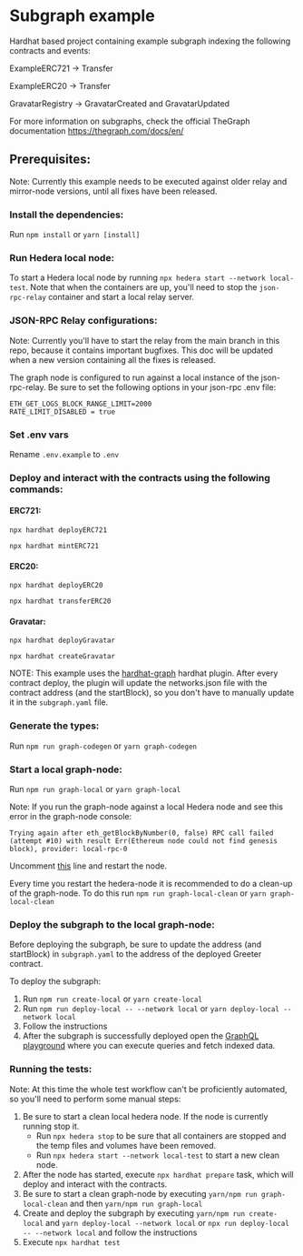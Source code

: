# Subgraph example

Hardhat based project containing example subgraph indexing the following contracts and events:

ExampleERC721 -> Transfer

ExampleERC20 -> Transfer

GravatarRegistry -> GravatarCreated and GravatarUpdated

For more information on subgraphs, check the official TheGraph documentation https://thegraph.com/docs/en/

## Prerequisites:

Note: Currently this example needs to be executed against older relay and mirror-node versions, until all fixes have been released.

### Install the dependencies:

Run `npm install` or `yarn [install]`

### Run Hedera local node:

To start a Hedera local node by running `npx hedera start --network local-test`. Note that when the containers are up, you'll need to stop the `json-rpc-relay` container and start a local relay server.

### JSON-RPC Relay configurations:

Note: Currently you'll have to start the relay from the main branch in this repo, because it contains important bugfixes. This doc will be updated when a new version containing all the fixes is released.

The graph node is configured to run against a local instance of the json-rpc-relay. Be sure to set the following options in your json-rpc .env file:
```
ETH_GET_LOGS_BLOCK_RANGE_LIMIT=2000
RATE_LIMIT_DISABLED = true
```

### Set .env vars

Rename `.env.example` to `.env`

### Deploy and interact with the contracts using the following commands:

#### ERC721:
`npx hardhat deployERC721`

`npx hardhat mintERC721`

#### ERC20:
`npx hardhat deployERC20`

`npx hardhat transferERC20`

#### Gravatar:
`npx hardhat deployGravatar`

`npx hardhat createGravatar`

NOTE: This example uses the [hardhat-graph](https://github.com/graphprotocol/hardhat-graph) hardhat plugin. After every contract deploy, the plugin will update the networks.json file with the contract address (and the startBlock), so you don't have to manually update it in the `subgraph.yaml` file.

### Generate the types:

Run `npm run graph-codegen` or `yarn graph-codegen`

### Start a local graph-node:

Run `npm run graph-local` or `yarn graph-local`

Note: If you run the graph-node against a local Hedera node and see this error in the graph-node console:
```
Trying again after eth_getBlockByNumber(0, false) RPC call failed (attempt #10) with result Err(Ethereum node could not find genesis block), provider: local-rpc-0
```

Uncomment [this](./docker-compose.yml#L24) line and restart the node.

Every time you restart the hedera-node it is recommended to do a clean-up of the graph-node. To do this run `npm run graph-local-clean` or `yarn graph-local-clean`

### Deploy the subgraph to the local graph-node:

Before deploying the subgraph, be sure to update the address (and startBlock) in `subgraph.yaml` to the address of the deployed Greeter contract.

To deploy the subgraph:

1. Run `npm run create-local` or `yarn create-local`
2. Run `npm run deploy-local -- --network local` or `yarn deploy-local --network local`
3. Follow the instructions
4. After the subgraph is successfully deployed open the [GraphQL playground](http://127.0.0.1:8000/subgraphs/name/subgraph-example/graphql?query=%7B+%0A++gravatars+%7B%0A++++id%0A++++owner%0A++++displayName%0A++++imageUrl%0A++%7D%0A++erc20S+%7B%0A++++id%0A++++supply%0A++++type%0A++++transfers+%7B%0A++++++from%0A++++++to%0A++++++amount%0A++++%7D%0A++%7D%0A++erc721S+%7B%0A++++id%0A++++owner%0A++++type%0A++++tokenId%0A++++transfers+%7B%0A++++++from%0A++++++to%0A++++%7D%0A++%7D%0A%7D%0A) where you can execute queries and fetch indexed data.

### Running the tests:

Note: At this time the whole test workflow can't be proficiently automated, so you'll need to perform some manual steps:

1. Be sure to start a clean local hedera node. If the node is currently running stop it.
    - Run `npx hedera stop` to be sure that all containers are stopped and the temp files and volumes have been removed.
    - Run `npx hedera start --network local-test` to start a new clean node.
2. After the node has started, execute `npx hardhat prepare` task, which will deploy and interact with the contracts.
3. Be sure to start a clean graph-node by executing `yarn/npm run graph-local-clean` and then `yarn/npm run graph-local`
4. Create and deploy the subgraph by executing `yarn/npm run create-local` and `yarn deploy-local --network local` or `npx run deploy-local -- --network local` and follow the instructions
5. Execute `npx hardhat test`
